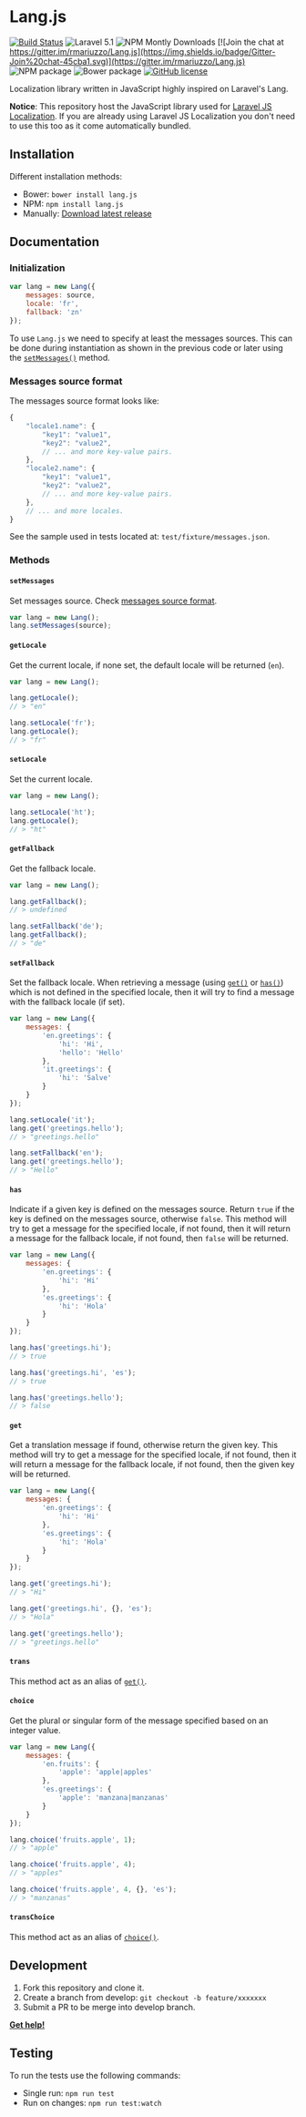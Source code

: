 # Lang.js

[![Build Status](https://travis-ci.org/rmariuzzo/Lang.js.svg)](https://travis-ci.org/rmariuzzo/Lang.js)
![Laravel 5.1](https://img.shields.io/badge/Laravel-5.1-f4645f.svg)
![NPM Montly Downloads](https://img.shields.io/npm/dm/lang.js.svg)
[![Join the chat at https://gitter.im/rmariuzzo/Lang.js](https://img.shields.io/badge/Gitter-Join%20chat-45cba1.svg)](https://gitter.im/rmariuzzo/Lang.js)
![NPM package](https://img.shields.io/badge/NPM-%E2%9C%93-cb3837.svg)
![Bower package](https://img.shields.io/badge/bower-%E2%9C%93-FFCC2F.svg)
[![GitHub license](https://img.shields.io/badge/license-MIT-blue.svg)](https://raw.githubusercontent.com/rmariuzzo/Lang.js/master/LICENSE)

Localization library written in JavaScript highly inspired on Laravel's Lang.

**Notice**: This repository host the JavaScript library used for [Laravel JS Localization](https://github.com/rmariuzzo/Laravel-JS-Localization). If you are already using Laravel JS Localization you don't need to use this too as it come automatically bundled.

## Installation

Different installation methods:

 - Bower: `bower install lang.js`
 - NPM: `npm install lang.js`
 - Manually: [Download latest release](https://github.com/rmariuzzo/Lang.js/releases/latest)

## Documentation

### Initialization

```js
var lang = new Lang({
    messages: source,
    locale: 'fr',
    fallback: 'zn'
});
```

To use `Lang.js` we need to specify at least the messages sources. This can be done during instantiation as shown in the previous code or later using the [`setMessages()`](#setmessages) method.

### Messages source format

The messages source format looks like:

```js
{
    "locale1.name": {
        "key1": "value1",
        "key2": "value2",
        // ... and more key-value pairs.
    },
    "locale2.name": {
        "key1": "value1",
        "key2": "value2",
        // ... and more key-value pairs.
    },
    // ... and more locales.
}
```

See the sample used in tests located at: `test/fixture/messages.json`.

### Methods

#### `setMessages`

Set messages source. Check [messages source format](#messages-source-format).

```js
var lang = new Lang();
lang.setMessages(source);
```

#### `getLocale`

Get the current locale, if none set, the default locale will be returned (`en`).

```js
var lang = new Lang();

lang.getLocale();
// > "en"

lang.setLocale('fr');
lang.getLocale();
// > "fr"
```

#### `setLocale`

Set the current locale.

```js
var lang = new Lang();

lang.setLocale('ht');
lang.getLocale();
// > "ht"
```

#### `getFallback`

Get the fallback locale.

```js
var lang = new Lang();

lang.getFallback();
// > undefined

lang.setFallback('de');
lang.getFallback();
// > "de"
```

#### `setFallback`

Set the fallback locale. When retrieving a message (using [`get()`](#get) or [`has()`](#has)) which is not defined in the specified locale, then it will try to find a message with the fallback locale (if set).

```js
var lang = new Lang({
    messages: {
        'en.greetings': {
            'hi': 'Hi',
            'hello': 'Hello'
        },
        'it.greetings': {
            'hi': 'Salve'
        }
    }
});

lang.setLocale('it');
lang.get('greetings.hello');
// > "greetings.hello"

lang.setFallback('en');
lang.get('greetings.hello');
// > "Hello"
```

#### `has`

Indicate if a given key is defined on the messages source. Return `true` if the key is defined on the messages source, otherwise `false`. This method will try to get a message for the specified locale, if not found, then it will return a message for the fallback locale, if not found, then `false` will be returned.

```js
var lang = new Lang({
    messages: {
        'en.greetings': {
            'hi': 'Hi'
        },
        'es.greetings': {
            'hi': 'Hola'
        }
    }
});

lang.has('greetings.hi');
// > true

lang.has('greetings.hi', 'es');
// > true

lang.has('greetings.hello');
// > false
```

#### `get`

Get a translation message if found, otherwise return the given key. This method will try to get a message for the specified locale, if not found, then it will return a message for the fallback locale, if not found, then the given key will be returned.

```js
var lang = new Lang({
    messages: {
        'en.greetings': {
            'hi': 'Hi'
        },
        'es.greetings': {
            'hi': 'Hola'
        }
    }
});

lang.get('greetings.hi');
// > "Hi"

lang.get('greetings.hi', {}, 'es');
// > "Hola"

lang.get('greetings.hello');
// > "greetings.hello"
```

#### `trans`

This method act as an alias of [`get()`](#get).

#### `choice`

Get the plural or singular form of the message specified based on an integer value.

```js
var lang = new Lang({
    messages: {
        'en.fruits': {
            'apple': 'apple|apples'
        },
        'es.greetings': {
            'apple': 'manzana|manzanas'
        }
    }
});

lang.choice('fruits.apple', 1);
// > "apple"

lang.choice('fruits.apple', 4);
// > "apples"

lang.choice('fruits.apple', 4, {}, 'es');
// > "manzanas"
```

#### `transChoice`

This method act as an alias of [`choice()`](#choice).


## Development

 1. Fork this repository and clone it.
 2. Create a branch from develop: `git checkout -b feature/xxxxxxx`
 3. Submit a PR to be merge into develop branch.

**[Get help!](https://gitter.im/rmariuzzo/Lang.js)**

## Testing

To run the tests use the following commands:

 - Single run: `npm run test`
 - Run on changes: `npm run test:watch`
